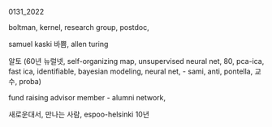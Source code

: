 0131_2022

boltman, kernel, research group, postdoc, 

samuel kaski 바쁨, allen turing

알토 (60년 뉴럴넷, self-organizing map, unsupervised neural net, 80, pca-ica, fast ica, identifiable, bayesian modeling, neural net, - sami, anti, pontella, 교수, proba)

fund raising advisor member - alumni network, 

새로운대서, 만나는 사람, espoo-helsinki 10년